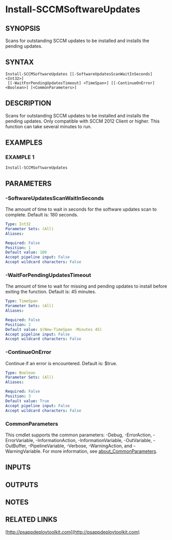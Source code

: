 ﻿---
external help file: PSAppDeployToolkit-help.xml
Module Name: PSAppDeployToolkit
online version: http://psappdeploytoolkit.com
schema: 2.0.0
---

# Install-SCCMSoftwareUpdates

## SYNOPSIS
Scans for outstanding SCCM updates to be installed and installs the pending updates.

## SYNTAX

```
Install-SCCMSoftwareUpdates [[-SoftwareUpdatesScanWaitInSeconds] <Int32>]
 [[-WaitForPendingUpdatesTimeout] <TimeSpan>] [[-ContinueOnError] <Boolean>] [<CommonParameters>]
```

## DESCRIPTION
Scans for outstanding SCCM updates to be installed and installs the pending updates.
Only compatible with SCCM 2012 Client or higher.
This function can take several minutes to run.

## EXAMPLES

### EXAMPLE 1
```
Install-SCCMSoftwareUpdates
```

## PARAMETERS

### -SoftwareUpdatesScanWaitInSeconds
The amount of time to wait in seconds for the software updates scan to complete.
Default is: 180 seconds.

```yaml
Type: Int32
Parameter Sets: (All)
Aliases:

Required: False
Position: 1
Default value: 180
Accept pipeline input: False
Accept wildcard characters: False
```

### -WaitForPendingUpdatesTimeout
The amount of time to wait for missing and pending updates to install before exiting the function.
Default is: 45 minutes.

```yaml
Type: TimeSpan
Parameter Sets: (All)
Aliases:

Required: False
Position: 2
Default value: $(New-TimeSpan -Minutes 45)
Accept pipeline input: False
Accept wildcard characters: False
```

### -ContinueOnError
Continue if an error is encountered.
Default is: $true.

```yaml
Type: Boolean
Parameter Sets: (All)
Aliases:

Required: False
Position: 3
Default value: True
Accept pipeline input: False
Accept wildcard characters: False
```

### CommonParameters
This cmdlet supports the common parameters: -Debug, -ErrorAction, -ErrorVariable, -InformationAction, -InformationVariable, -OutVariable, -OutBuffer, -PipelineVariable, -Verbose, -WarningAction, and -WarningVariable. For more information, see [about_CommonParameters](http://go.microsoft.com/fwlink/?LinkID=113216).

## INPUTS

## OUTPUTS

## NOTES

## RELATED LINKS

[http://psappdeploytoolkit.com](http://psappdeploytoolkit.com)

